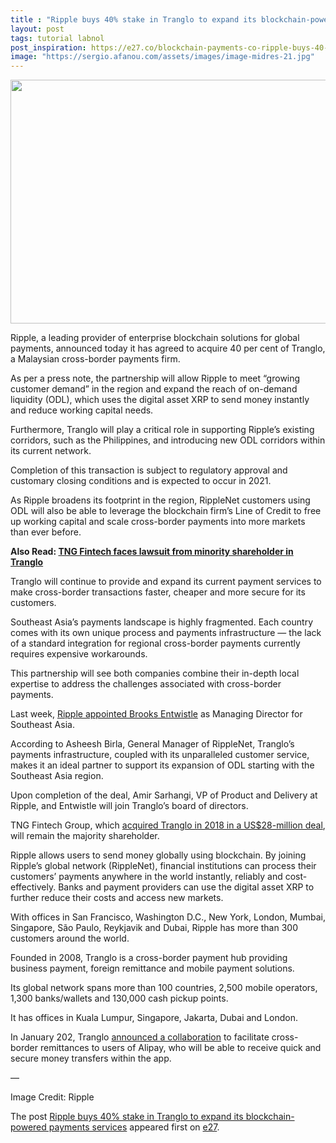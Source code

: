 ```yaml
---
title : "Ripple buys 40% stake in Tranglo to expand its blockchain-powered payments services"
layout: post
tags: tutorial labnol
post_inspiration: https://e27.co/blockchain-payments-co-ripple-buys-40-stake-in-tranglo-20210329/
image: "https://sergio.afanou.com/assets/images/image-midres-21.jpg"
---
```


<img loading="lazy" class="aligncenter size-full wp-image-412372" src="https://e27.co/wp-content/uploads/2021/03/Ripple_Tranglo.png" alt="" width="690" height="390" />
<p>Ripple, a leading provider of enterprise blockchain solutions for global payments, announced today it has agreed to acquire 40 per cent of Tranglo, a Malaysian cross-border payments firm.</p>
<p>As per a press note, the partnership will allow Ripple to meet &#8220;growing customer demand&#8221; in the region and expand the reach of on-demand liquidity (ODL), which uses the digital asset XRP to send money instantly and reduce working capital needs.</p>
<p>Furthermore, Tranglo will play a critical role in supporting Ripple&#8217;s existing corridors, such as the Philippines, and introducing new ODL corridors within its current network.</p>
<p>Completion of this transaction is subject to regulatory approval and customary closing conditions and is expected to occur in 2021.</p>
<p>As Ripple broadens its footprint in the region, RippleNet customers using ODL will also be able to leverage the blockchain firm&#8217;s Line of Credit to free up working capital and scale cross-border payments into more markets than ever before.</p>
<p><strong>Also Read: <a rel="follow" href="https://e27.co/tng-fintech-faces-oppression-lawsuit-from-minority-shareholder-in-fintech-startup-tranglo-failing-to-materialise-the-latters-series-a-funding-20191017/">TNG Fintech faces lawsuit from minority shareholder in Tranglo</a></strong></p>
<p>Tranglo will continue to provide and expand its current payment services to make cross-border transactions faster, cheaper and more secure for its customers.</p>
<p>Southeast Asia’s payments landscape is highly fragmented. Each country comes with its own unique process and payments infrastructure &#8212; the lack of a standard integration for regional cross-border payments currently requires expensive workarounds.</p>
<p>This partnership will see both companies combine their in-depth local expertise to address the challenges associated with cross-border payments.</p>
<p>Last week, <a rel="follow" href="https://www.finews.asia/finance/34062-ripple-appoints-southeast-asia-md-brooks-entwistle">Ripple appointed Brooks Entwistle</a> as Managing Director for Southeast Asia.</p>
<p>According to Asheesh Birla, General Manager of RippleNet, Tranglo&#8217;s payments infrastructure, coupled with its unparalleled customer service, makes it an ideal partner to support its expansion of ODL starting with the Southeast Asia region.</p>
<p>Upon completion of the deal, Amir Sarhangi, VP of Product and Delivery at Ripple, and Entwistle will join Tranglo&#8217;s board of directors.</p>
<p>TNG Fintech Group, which <a rel="follow" href="https://www.tngwallet.hk/en/press/15102018-16-tng-acquires-global-cross-border-payment-gateway-company-tranglo-from-malaysian-national-private-equity-fund-ekuinas-at-us28-million">acquired Tranglo in 2018 in a US$28-million deal</a>, will remain the majority shareholder.</p>
<p>Ripple allows users to send money globally using blockchain. By joining Ripple’s global network (RippleNet), financial institutions can process their customers&#8217; payments anywhere in the world instantly, reliably and cost-effectively. Banks and payment providers can use the digital asset XRP to further reduce their costs and access new markets.</p>
<p>With offices in San Francisco, Washington D.C., New York, London, Mumbai, Singapore, São Paulo, Reykjavik and Dubai, Ripple has more than 300 customers around the world.</p>
<p>Founded in 2008, Tranglo is a cross-border payment hub providing business payment, foreign remittance and mobile payment solutions.</p>
<p>Its global network spans more than 100 countries, 2,500 mobile operators, 1,300 banks/wallets and 130,000 cash pickup points.</p>
<p>It has offices in Kuala Lumpur, Singapore, Jakarta, Dubai and London.</p>
<p>In January 202, Tranglo <a rel="follow" href="https://e27.co/tranglo-enters-into-cross-border-remittance-partnership-with-alipay-to-serve-migrant-workers-20200108/">announced a collaboration</a> to facilitate cross-border remittances to users of Alipay, who will be able to receive quick and secure money transfers within the app.</p>
<p>&#8212;</p>
<p>Image Credit: Ripple</p>
<p>The post <a rel="nofollow" href="https://e27.co/blockchain-payments-co-ripple-buys-40-stake-in-tranglo-20210329/">Ripple buys 40% stake in Tranglo to expand its blockchain-powered payments services</a> appeared first on <a rel="nofollow" href="https://e27.co">e27</a>.</p>
